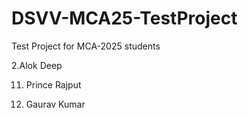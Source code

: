 # DSVV-MCA25-TestProject
Test Project for MCA-2025 students

2.Alok Deep


11. Prince Rajput 


5. Gaurav Kumar

